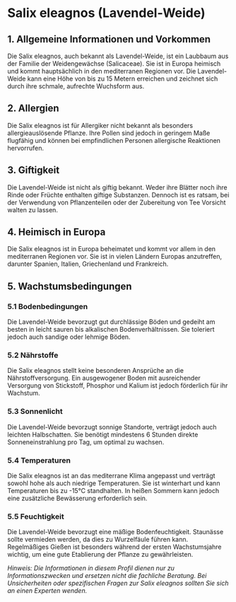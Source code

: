 # Salix eleagnos (Lavendel-Weide)

## 1. Allgemeine Informationen und Vorkommen
Die Salix eleagnos, auch bekannt als Lavendel-Weide, ist ein Laubbaum aus der Familie der Weidengewächse (Salicaceae). Sie ist in Europa heimisch und kommt hauptsächlich in den mediterranen Regionen vor. Die Lavendel-Weide kann eine Höhe von bis zu 15 Metern erreichen und zeichnet sich durch ihre schmale, aufrechte Wuchsform aus.

## 2. Allergien
Die Salix eleagnos ist für Allergiker nicht bekannt als besonders allergieauslösende Pflanze. Ihre Pollen sind jedoch in geringem Maße flugfähig und können bei empfindlichen Personen allergische Reaktionen hervorrufen.

## 3. Giftigkeit
Die Lavendel-Weide ist nicht als giftig bekannt. Weder ihre Blätter noch ihre Rinde oder Früchte enthalten giftige Substanzen. Dennoch ist es ratsam, bei der Verwendung von Pflanzenteilen oder der Zubereitung von Tee Vorsicht walten zu lassen.

## 4. Heimisch in Europa
Die Salix eleagnos ist in Europa beheimatet und kommt vor allem in den mediterranen Regionen vor. Sie ist in vielen Ländern Europas anzutreffen, darunter Spanien, Italien, Griechenland und Frankreich.

## 5. Wachstumsbedingungen
### 5.1 Bodenbedingungen
Die Lavendel-Weide bevorzugt gut durchlässige Böden und gedeiht am besten in leicht sauren bis alkalischen Bodenverhältnissen. Sie toleriert jedoch auch sandige oder lehmige Böden.

### 5.2 Nährstoffe
Die Salix eleagnos stellt keine besonderen Ansprüche an die Nährstoffversorgung. Ein ausgewogener Boden mit ausreichender Versorgung von Stickstoff, Phosphor und Kalium ist jedoch förderlich für ihr Wachstum.

### 5.3 Sonnenlicht
Die Lavendel-Weide bevorzugt sonnige Standorte, verträgt jedoch auch leichten Halbschatten. Sie benötigt mindestens 6 Stunden direkte Sonneneinstrahlung pro Tag, um optimal zu wachsen.

### 5.4 Temperaturen
Die Salix eleagnos ist an das mediterrane Klima angepasst und verträgt sowohl hohe als auch niedrige Temperaturen. Sie ist winterhart und kann Temperaturen bis zu -15°C standhalten. In heißen Sommern kann jedoch eine zusätzliche Bewässerung erforderlich sein.

### 5.5 Feuchtigkeit
Die Lavendel-Weide bevorzugt eine mäßige Bodenfeuchtigkeit. Staunässe sollte vermieden werden, da dies zu Wurzelfäule führen kann. Regelmäßiges Gießen ist besonders während der ersten Wachstumsjahre wichtig, um eine gute Etablierung der Pflanze zu gewährleisten.

*Hinweis: Die Informationen in diesem Profil dienen nur zu Informationszwecken und ersetzen nicht die fachliche Beratung. Bei Unsicherheiten oder spezifischen Fragen zur Salix eleagnos sollten Sie sich an einen Experten wenden.*

